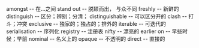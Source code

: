 amongst               -- 在...之间
stand out             -- 脱颖而出， 与众不同
freshly               -- 新鲜的
distinguish           -- 区分；辨别；分清；
distinguishable       -- 可以区分开的
clash                 -- 打斗；冲突
exclusive             -- 独家的；独占的；排外的
iterable              -- 可迭代的
serialisation         -- 序列化
registry              -- 注册表
nifty                 -- 漂亮的
earlier on            -- 早些时候；早前
nominal               -- 名义上的
opaque                -- 不透明的
direct                -- 直接的
